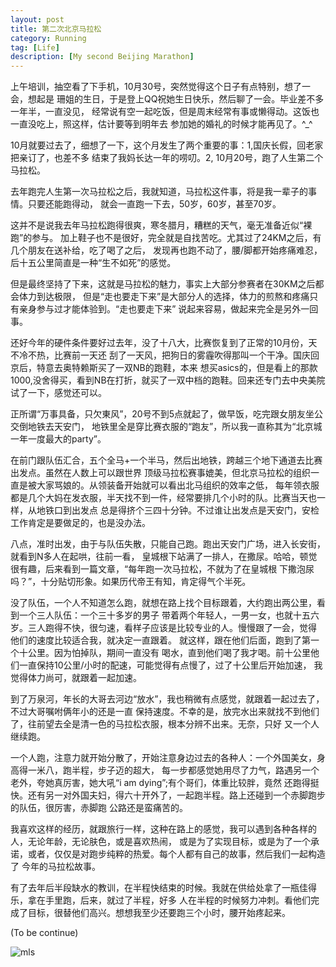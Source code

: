 ```yaml
---
layout: post
title: 第二次北京马拉松
category: Running
tag: [Life]
description: [My second Beijing Marathon]
---
```


上午培训，抽空看了下手机，10月30号，突然觉得这个日子有点特别，想了一会，想起是
珊姐的生日，于是登上QQ祝她生日快乐，然后聊了一会。毕业差不多一年半，一直没见，
经常说有空一起吃饭，但是周末经常有事或懒得动。这饭也一直没吃上，照这样，估计要等到明年去
参加她的婚礼的时候才能再见了。^_^

10月就要过去了，细想了一下，这个月发生了两个重要的事：1,国庆长假，回老家把亲订了，也差不多
结束了我妈长达一年的唠叨。2, 10月20号，跑了人生第二个马拉松。

去年跑完人生第一次马拉松之后，我就知道，马拉松这件事，将是我一辈子的事情。只要还能跑得动，
就会一直跑一下去，50岁，60岁，甚至70岁。

这并不是说我去年马拉松跑得很爽，寒冬腊月，糟糕的天气，毫无准备近似“裸跑”的参与。
加上鞋子也不是很好，完全就是自找苦吃。尤其过了24KM之后，有几个朋友在送补给，吃了喝了之后，
发现再也跑不动了，腰/脚都开始疼痛难忍，后十五公里简直是一种“生不如死”的感觉。

但是最终坚持了下来，这就是马拉松的魅力，事实上大部分参赛者在30KM之后都会体力到达极限，
但是“走也要走下来”是大部分人的选择，体力的煎熬和疼痛只有亲身参与过才能体验到。“走也要走下来”
说起来容易，做起来完全是另外一回事。

还好今年的硬件条件要好过去年，没了十八大，比赛恢复到了正常的10月份，天不冷不热，比赛前一天还
刮了一天风，把狗日的雾霾吹得那叫一个干净。国庆回京后，特意去奥特赖斯买了一双NB的跑鞋，本来
想买asics的，但是看上的那款1000,没舍得买，看到NB在打折，就买了一双中档的跑鞋。回来还专门去中央美院
试了一下，感觉还可以。

正所谓“万事具备，只欠東风”，20号不到5点就起了，做早饭，吃完跟女朋友坐公交倒地铁去天安门，
地铁里全是穿比赛衣服的“跑友”，所以我一直称其为“北京城一年一度最大的party”。

在前门跟队伍汇合，五个全马+一个半马，然后出地铁，跨越三个地下通道去比赛出发点。虽然在人数上可以跟世界
顶级马拉松赛事媲美，但北京马拉松的组织一直是被大家骂娘的。从领装备开始就可以看出北马组织的效率之低，
每年领衣服都是几个大妈在发衣服，半天找不到一件，经常要排几个小时的队。比赛当天也一样，从地铁口到出发点
总是得挤个三四十分钟。不过谁让出发点是天安门，安检工作肯定是要做足的，也是没办法。

八点，准时出发，由于与队伍失散，只能自己跑。跑出天安门广场，进入长安街，就看到N多人在起哄，往前一看，
皇城根下站满了一排人，在撒尿。哈哈，顿觉很有趣，后来看到一篇文章，“每年跑一次马拉松，不就为了在皇城根
下撒泡尿吗？”，十分贴切形象。如果历代帝王有知，肯定得气个半死。

没了队伍，一个人不知道怎么跑，就想在路上找个目标跟着，大约跑出两公里，看到一个三人队伍：一个三十多岁的男子
带着两个年轻人，一男一女，也就十五六岁。三人跑得不快，很匀速，看样子应该是比较专业的人。慢慢跟了一会，觉得
他们的速度比较适合我，就决定一直跟着。 就这样，跟在他们后面，跑到了第一个十公里。因为怕掉队，期间一直没有
喝水，直到他们喝了我才喝。前十公里他们一直保持10公里/小时的配速，可能觉得有点慢了，过了十公里后开始加速，
我觉得体力尚可，就跟着一起加速。

到了万泉河，年长的大哥去河边“放水”，我也稍微有点感觉，就跟着一起过去了，不过大哥嘱咐俩年小的还是一直
保持速度。不幸的是，放完水出来就找不到他们了，往前望去全是清一色的马拉松衣服，根本分辨不出来。无奈，只好
又一个人继续跑。

一个人跑，注意力就开始分散了，开始注意身边过去的各种人：一个外国美女，身高得一米八，跑半程，步子迈的超大，
每一步都感觉她用尽了力气，路遇另一个老外，夸她真厉害，她大吼“i am dying”;有个哥们，体重比较胖，竟然
还跑得挺快。还有另一对外国夫妇，得六十开外了，一起跑半程。路上还碰到一个赤脚跑步的队伍，很厉害，赤脚跑
公路还是蛮痛苦的。

我喜欢这样的经历，就跟旅行一样，这种在路上的感觉，我可以遇到各种各样的人，无论年龄，无论肤色，或是喜欢热闹，
或是为了实现目标，或是为了一个承诺，或者，仅仅是对跑步纯粹的热爱。每个人都有自己的故事，然后我们一起构造了
今年的马拉松故事。

有了去年后半段缺水的教训，在半程快结束的时候。我就在供给处拿了一瓶佳得乐，拿在手里跑，后来，就过了半程，好多
人在半程的时候努力冲刺。看他们完成了目标，很替他们高兴。想想我至少还要跑三个小时，腰开始疼起来。


(To be continue)

![mls]({{root_url}}/images/mls.jpeg "mls")
